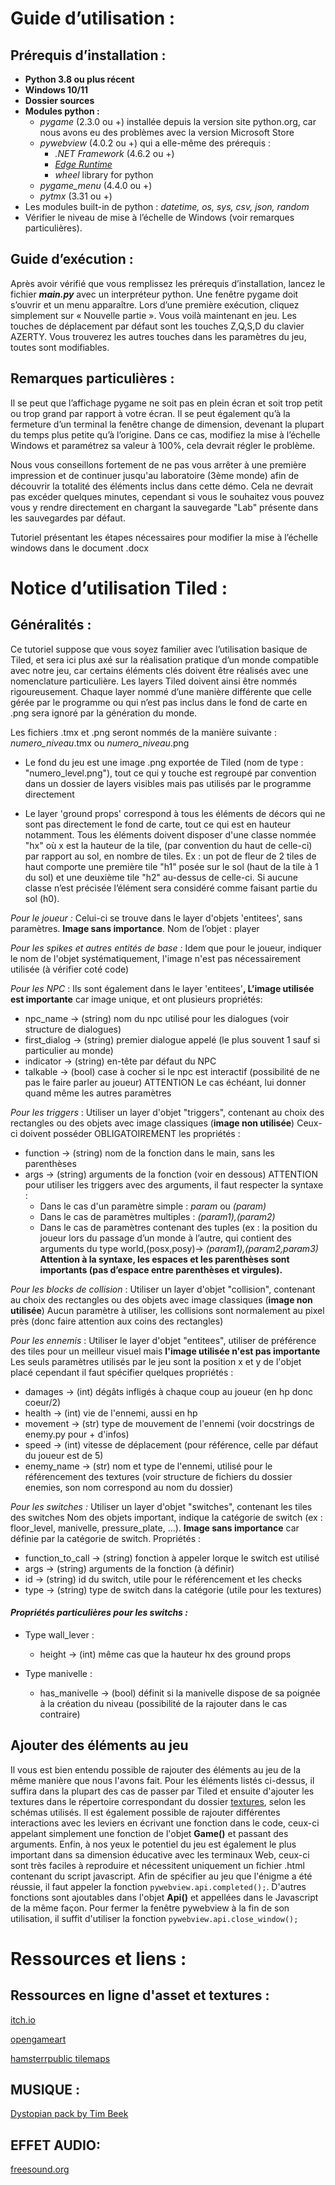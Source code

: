 ﻿**Guide d’utilisation :** 
=========================

## Prérequis d’installation :

- **Python 3.8 ou plus récent**
- **Windows 10/11**
- **Dossier sources** 
- **Modules python :**
  - *pygame* (2.3.0 ou +) installée depuis la version site python.org, car nous avons eu des problèmes avec la version Microsoft Store
  - *pywebview* (4.0.2 ou +) qui a elle-même des prérequis :
    - *.NET Framework* (4.6.2 ou +)
    - [*Edge Runtime*](https://developer.microsoft.com/en-us/microsoft-edge/webview2/)
    - *wheel* library for python
  - *pygame\_menu* (4.4.0 ou +)
  - *pytmx* (3.31 ou +)
- Les modules built-in de python : *datetime, os, sys, csv, json, random*
- Vérifier le niveau de mise à l’échelle de Windows (voir remarques particulières).

## Guide d’exécution :

Après avoir vérifié que vous remplissez les prérequis d’installation, lancez le fichier ***main.py*** avec un interpréteur python. Une fenêtre pygame doit s’ouvrir et un menu apparaître. Lors d’une première exécution, cliquez simplement sur « Nouvelle partie ». Vous voilà maintenant en jeu. Les touches de déplacement par défaut sont les touches Z,Q,S,D du clavier AZERTY. Vous trouverez les autres touches dans les paramètres du jeu, toutes sont modifiables.

## Remarques particulières :

Il se peut que l’affichage pygame ne soit pas en plein écran et soit trop petit ou trop grand par rapport à votre écran. Il se peut également qu’à la fermeture d’un terminal la fenêtre change de dimension, devenant la plupart du temps plus petite qu’à l’origine. Dans ce cas, modifiez la mise à l’échelle Windows et paramétrez sa valeur à 100%, cela devrait régler le problème.

Nous vous conseillons fortement de ne pas vous arrêter à une première impression et de continuer jusqu'au laboratoire (3ème monde) afin de découvrir la totalité des éléments inclus dans cette démo. Cela ne devrait pas excéder quelques minutes, cependant si vous le souhaitez vous pouvez vous y rendre directement en chargant la sauvegarde "Lab" présente dans les sauvegardes par défaut.

Tutoriel présentant les étapes nécessaires pour modifier la mise à l’échelle windows dans le document .docx









# **Notice d’utilisation Tiled :**

## Généralités : 

Ce tutoriel suppose que vous soyez familier avec l’utilisation basique de Tiled, et sera ici plus axé sur la réalisation pratique d’un monde compatible avec notre jeu, car certains éléments clés doivent être réalisés avec une nomenclature particulière. Les layers Tiled doivent ainsi être nommés rigoureusement. Chaque layer nommé d’une manière différente que celle gérée par le programme ou qui n’est pas inclus dans le fond de carte en .png sera ignoré par la génération du monde. 

Les fichiers .tmx et .png seront nommés de la manière suivante : *numero\_niveau*.tmx ou *numero\_niveau*.png 

- Le fond du jeu est une image .png exportée de Tiled (nom de type : "numero\_level.png"), tout ce qui y touche est regroupé par convention dans un dossier de layers visibles mais pas utilisés par le programme directement 

- Le layer 'ground props' correspond à tous les éléments de décors qui ne sont pas directement le fond de carte, tout ce qui est en hauteur notamment. Tous les éléments doivent disposer d'une classe nommée "hx" où x est la hauteur de la tile, (par convention du haut de celle-ci) par rapport au sol, en nombre de tiles. Ex : un pot de fleur de 2 tiles de haut comporte une première tile "h1" posée sur le sol (haut de la tile à 1 du sol) et une deuxième tile "h2" au-dessus de celle-ci. Si aucune classe n’est précisée l’élément sera considéré comme faisant partie du sol (h0).

*Pour le joueur :* Celui-ci se trouve dans le layer d'objets 'entitees', sans paramètres. **Image sans importance**. Nom de l’objet : player

*Pour les spikes et autres entités de base :* Idem que pour le joueur, indiquer le nom de l'objet systématiquement, l'image n'est pas nécessairement utilisée (à vérifier coté code)

*Pour les NPC* : Ils sont également dans le layer 'entitees'**, L’image utilisée est importante** car image unique, et ont plusieurs propriétés: 

- npc\_name -> (string) nom du npc utilisé pour les dialogues (voir structure de dialogues) 
- first\_dialog -> (string) premier dialogue appelé (le plus souvent 1 sauf si particulier au monde) 
- indicator -> (string) en-tête par défaut du NPC 
- talkable -> (bool) case à cocher si le npc est interactif (possibilité de ne pas le faire parler au joueur) ATTENTION Le cas échéant, lui donner quand même les autres paramètres

*Pour les triggers* : Utiliser un layer d'objet "triggers", contenant au choix des rectangles ou des objets avec image classiques (**image non utilisée**) Ceux-ci doivent posséder OBLIGATOIREMENT les propriétés : 

- function -> (string) nom de la fonction dans le main, sans les parenthèses 
- args -> (string) arguments de la fonction (voir en dessous) ATTENTION pour utiliser les triggers avec des arguments, il faut respecter la syntaxe : 
  - Dans le cas d'un paramètre simple : *param* ou *(param)* 
  - Dans le cas de paramètres multiples : *(param1),(param2)* 
  - Dans le cas de paramètres contenant des tuples (ex : la position du joueur lors du passage d’un monde à l’autre, qui contient des arguments du type world,(posx,posy)-> *(param1),(param2,param3)* **Attention à la syntaxe, les espaces et les parenthèses sont importants (pas d’espace entre parenthèses et virgules).**

*Pour les blocks de collision* : Utiliser un layer d'objet "collision", contenant au choix des rectangles ou des objets avec image classiques (**image non utilisée**) Aucun paramètre à utiliser, les collisions sont normalement au pixel près (donc faire attention aux coins des rectangles)

*Pour les ennemis* : Utiliser le layer d'objet "entitees", utiliser de préférence des tiles pour un meilleur visuel mais **l'image utilisée n'est pas importante** Les seuls paramètres utilisés par le jeu sont la position x et y de l'objet placé cependant il faut spécifier quelques propriétés : 

- damages -> (int) dégâts infligés à chaque coup au joueur (en hp donc coeur/2) 
- health -> (int) vie de l'ennemi, aussi en hp 
- movement -> (str) type de mouvement de l'ennemi (voir docstrings de enemy.py pour + d'infos) 
- speed -> (int) vitesse de déplacement (pour référence, celle par défaut du joueur est de 5) 
- enemy\_name -> (str) nom et type de l'ennemi, utilisé pour le référencement des textures (voir structure de fichiers du dossier enemies, son nom correspond au nom du dossier)

*Pour les switches :* Utiliser un layer d'objet "switches", contenant les tiles des switches Nom des objets important, indique la catégorie de switch (ex : floor\_level, manivelle, pressure\_plate, ...). **Image sans importance** car définie par la catégorie de switch. Propriétés : 

- function\_to\_call -> (string) fonction à appeler lorque le switch est utilisé 
- args -> (string) arguments de la fonction (à définir) 
- id -> (string) id du switch, utile pour le référencement et les checks 
- type -> (string) type de switch dans la catégorie (utile pour les textures)

#### *Propriétés particulières pour les switchs :*

- Type wall\_lever :

  - height -> (int) même cas que la hauteur hx des ground props

- Type manivelle :

  - has\_manivelle -> (bool) définit si la manivelle dispose de sa poignée à la création du niveau (possibilité de la rajouter dans le cas contraire)


## Ajouter des éléments au jeu
Il vous est bien entendu possible de rajouter des éléments au jeu de la même manière que nous l'avons fait. Pour les éléments listés ci-dessus, il suffira dans la plupart des cas de passer par Tiled et ensuite d'ajouter les textures dans le répertoire correspondant du dossier [textures](../sources/textures), selon les schémas utilisés. Il est également possible de rajouter différentes interactions avec les leviers en écrivant une fonction dans le code, ceux-ci appelant simplement une fonction de l'objet **Game()** et passant des arguments. Enfin, à nos yeux le potentiel du jeu est également le plus important dans sa dimension éducative avec les terminaux Web, ceux-ci sont très faciles à reproduire et nécessitent uniquement un fichier .html contenant du script javascript. Afin de spécifier au jeu que l'énigme a été réussie, il faut appeler la fonction ```pywebview.api.completed();```. D'autres fonctions sont ajoutables dans l'objet **Api()** et appellées dans le Javascript de la même façon. Pour fermer la fenêtre pywebview à la fin de son utilisation, il suffit d'utiliser la fonction ```pywebview.api.close_window();```
# **Ressources et liens :**

## **Ressources en ligne d'asset et textures :**

[itch.io](https://itch.io/c/133871/tiled-resources) 

[opengameart](https://opengameart.org/)

[hamsterrpublic tilemaps](https://rpg.hamsterrepublic.com/ohrrpgce/Free_Tilemaps)

## **MUSIQUE :**

[Dystopian pack by Tim Beek](https://timbeek.itch.io/dystopian)

## **EFFET AUDIO:**

[freesound.org](freesound.org)


